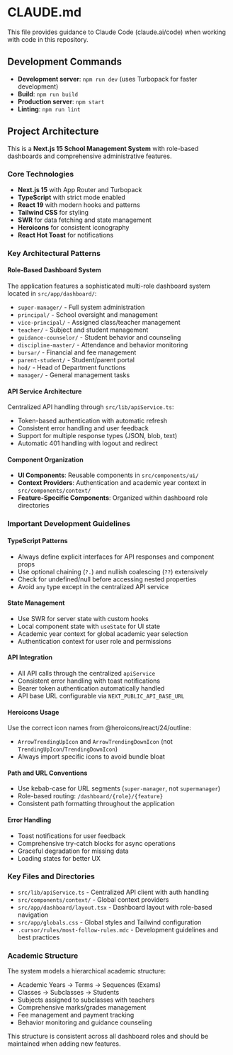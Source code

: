 # CLAUDE.md

This file provides guidance to Claude Code (claude.ai/code) when working with code in this repository.

## Development Commands

- **Development server**: `npm run dev` (uses Turbopack for faster development)
- **Build**: `npm run build`
- **Production server**: `npm start`
- **Linting**: `npm run lint`

## Project Architecture

This is a **Next.js 15 School Management System** with role-based dashboards and comprehensive administrative features.

### Core Technologies
- **Next.js 15** with App Router and Turbopack
- **TypeScript** with strict mode enabled
- **React 19** with modern hooks and patterns
- **Tailwind CSS** for styling
- **SWR** for data fetching and state management
- **Heroicons** for consistent iconography
- **React Hot Toast** for notifications

### Key Architectural Patterns

#### Role-Based Dashboard System
The application features a sophisticated multi-role dashboard system located in `src/app/dashboard/`:
- `super-manager/` - Full system administration
- `principal/` - School oversight and management
- `vice-principal/` - Assigned class/teacher management
- `teacher/` - Subject and student management
- `guidance-counselor/` - Student behavior and counseling
- `discipline-master/` - Attendance and behavior monitoring
- `bursar/` - Financial and fee management
- `parent-student/` - Student/parent portal
- `hod/` - Head of Department functions
- `manager/` - General management tasks

#### API Service Architecture
Centralized API handling through `src/lib/apiService.ts`:
- Token-based authentication with automatic refresh
- Consistent error handling and user feedback
- Support for multiple response types (JSON, blob, text)
- Automatic 401 handling with logout and redirect

#### Component Organization
- **UI Components**: Reusable components in `src/components/ui/`
- **Context Providers**: Authentication and academic year context in `src/components/context/`
- **Feature-Specific Components**: Organized within dashboard role directories

### Important Development Guidelines

#### TypeScript Patterns
- Always define explicit interfaces for API responses and component props
- Use optional chaining (`?.`) and nullish coalescing (`??`) extensively
- Check for undefined/null before accessing nested properties
- Avoid `any` type except in the centralized API service

#### State Management
- Use SWR for server state with custom hooks
- Local component state with `useState` for UI state
- Academic year context for global academic year selection
- Authentication context for user role and permissions

#### API Integration
- All API calls through the centralized `apiService`
- Consistent error handling with toast notifications
- Bearer token authentication automatically handled
- API base URL configurable via `NEXT_PUBLIC_API_BASE_URL`

#### Heroicons Usage
Use the correct icon names from @heroicons/react/24/outline:
- `ArrowTrendingUpIcon` and `ArrowTrendingDownIcon` (not `TrendingUpIcon`/`TrendingDownIcon`)
- Always import specific icons to avoid bundle bloat

#### Path and URL Conventions
- Use kebab-case for URL segments (`super-manager`, not `supermanager`)
- Role-based routing: `/dashboard/{role}/{feature}`
- Consistent path formatting throughout the application

#### Error Handling
- Toast notifications for user feedback
- Comprehensive try-catch blocks for async operations
- Graceful degradation for missing data
- Loading states for better UX

### Key Files and Directories

- `src/lib/apiService.ts` - Centralized API client with auth handling
- `src/components/context/` - Global context providers
- `src/app/dashboard/layout.tsx` - Dashboard layout with role-based navigation
- `src/app/globals.css` - Global styles and Tailwind configuration
- `.cursor/rules/most-follow-rules.mdc` - Development guidelines and best practices

### Academic Structure

The system models a hierarchical academic structure:
- Academic Years → Terms → Sequences (Exams)
- Classes → Subclasses → Students
- Subjects assigned to subclasses with teachers
- Comprehensive marks/grades management
- Fee management and payment tracking
- Behavior monitoring and guidance counseling

This structure is consistent across all dashboard roles and should be maintained when adding new features.